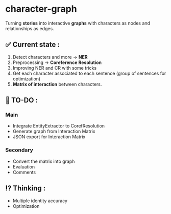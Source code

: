 # character-graph

Turning **stories** into interactive **graphs** with characters as nodes and relationships as edges.

## ✅ Current state :
1. Detect characters and more -> **NER**
2. Preprocessing -> **Coreference Resolution**
3. Improving NER and CR with some tricks
4. Get each character associated to each sentence (group of sentences for optimization)
5. **Matrix of interaction** between characters.

## 🎯 TO-DO :
### Main
- Integrate EntityExtractor to CorefResolution
- Generate graph from Interaction Matrix
- JSON export for Interaction Matrix

### Secondary
- Convert the matrix into graph
- Evaluation
- Comments

## ⁉️ Thinking :
- Multiple identity accuracy
- Optimization